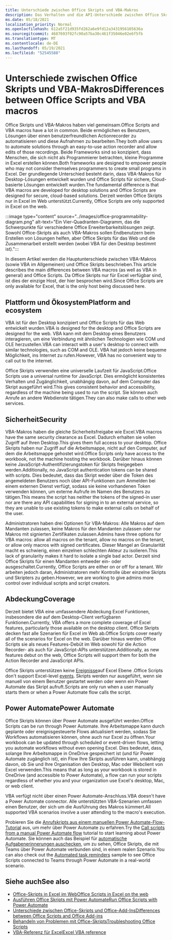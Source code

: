 ```yaml
---
title: Unterschiede zwischen Office Skripts und VBA-Makros
description: Das Verhalten und die API-Unterschiede zwischen Office Skripts und Excel VBA-Makros.
ms.date: 05/18/2021
localization_priority: Normal
ms.openlocfilehash: 612a5f21d935fd262a6e9fd12a3431956105636a
ms.sourcegitcommit: 4687693f02fc90a57ba30c461f35046e02e6f5fb
ms.translationtype: MT
ms.contentlocale: de-DE
ms.lasthandoff: 05/19/2021
ms.locfileid: "52545588"
---
```

# <a name="differences-between-office-scripts-and-vba-macros"></a><span data-ttu-id="1fc20-103">Unterschiede zwischen Office Skripts und VBA-Makros</span><span class="sxs-lookup"><span data-stu-id="1fc20-103">Differences between Office Scripts and VBA macros</span></span>

<span data-ttu-id="1fc20-104">Office Skripts und VBA-Makros haben viel gemeinsam.</span><span class="sxs-lookup"><span data-stu-id="1fc20-104">Office Scripts and VBA macros have a lot in common.</span></span> <span data-ttu-id="1fc20-105">Beide ermöglichen es Benutzern, Lösungen über einen benutzerfreundlichen Actionrecorder zu automatisieren und diese Aufnahmen zu bearbeiten.</span><span class="sxs-lookup"><span data-stu-id="1fc20-105">They both allow users to automate solutions through an easy-to-use action recorder and allow edits of those recordings.</span></span> <span data-ttu-id="1fc20-106">Beide Frameworks sind so konzipiert, dass Menschen, die sich nicht als Programmierer betrachten, kleine Programme in Excel erstellen können.</span><span class="sxs-lookup"><span data-stu-id="1fc20-106">Both frameworks are designed to empower people who may not consider themselves programmers to create small programs in Excel.</span></span>
<span data-ttu-id="1fc20-107">Der grundlegende Unterschied besteht darin, dass VBA-Makros für Desktop-Lösungen entwickelt wurden und Office Scripts für sichere, Cloud-basierte Lösungen entwickelt wurden.</span><span class="sxs-lookup"><span data-stu-id="1fc20-107">The fundamental difference is that VBA macros are developed for desktop solutions and Office Scripts are designed for secure, cloud-based solutions.</span></span> <span data-ttu-id="1fc20-108">Derzeit werden Office Skripts nur in Excel im Web unterstützt.</span><span class="sxs-lookup"><span data-stu-id="1fc20-108">Currently, Office Scripts are only supported in Excel on the web.</span></span>

:::image type="content" source="../images/office-programmability-diagram.png" alt-text="Ein Vier-Quadranten-Diagramm, das die Schwerpunkte für verschiedene Office Erweiterbarkeitslösungen zeigt. Sowohl Office-Skripts als auch VBA-Makros sollen Endbenutzern beim Erstellen von Lösungen helfen, aber Office Skripts für das Web und die Zusammenarbeit erstellt werden (wobei VBA für den Desktop bestimmt ist).":::

<span data-ttu-id="1fc20-110">In diesem Artikel werden die Hauptunterschiede zwischen VBA-Makros (sowie VBA im Allgemeinen) und Office Skripts beschrieben.</span><span class="sxs-lookup"><span data-stu-id="1fc20-110">This article describes the main differences between VBA macros (as well as VBA in general) and Office Scripts.</span></span> <span data-ttu-id="1fc20-111">Da Office Skripts nur für Excel verfügbar sind, ist dies der einzige Host, der hier besprochen wird.</span><span class="sxs-lookup"><span data-stu-id="1fc20-111">Since Office Scripts are only available for Excel, that is the only host being discussed here.</span></span>

## <a name="platform-and-ecosystem"></a><span data-ttu-id="1fc20-112">Plattform und Ökosystem</span><span class="sxs-lookup"><span data-stu-id="1fc20-112">Platform and ecosystem</span></span>

<span data-ttu-id="1fc20-113">VBA ist für den Desktop konzipiert und Office Scripts für das Web entwickelt wurden.</span><span class="sxs-lookup"><span data-stu-id="1fc20-113">VBA is designed for the desktop and Office Scripts are designed for the web.</span></span> <span data-ttu-id="1fc20-114">VBA kann mit dem Desktop eines Benutzers interagieren, um eine Verbindung mit ähnlichen Technologien wie COM und OLE herzustellen.</span><span class="sxs-lookup"><span data-stu-id="1fc20-114">VBA can interact with a user's desktop to connect with similar technologies, such as COM and OLE.</span></span> <span data-ttu-id="1fc20-115">VBA hat jedoch keine bequeme Möglichkeit, ins Internet zu rufen.</span><span class="sxs-lookup"><span data-stu-id="1fc20-115">However, VBA has no convenient way to call out to the internet.</span></span>

<span data-ttu-id="1fc20-116">Office Skripts verwenden eine universelle Laufzeit für JavaScript.</span><span class="sxs-lookup"><span data-stu-id="1fc20-116">Office Scripts use a universal runtime for JavaScript.</span></span> <span data-ttu-id="1fc20-117">Dies ermöglicht konsistentes Verhalten und Zugänglichkeit, unabhängig davon, auf dem Computer das Skript ausgeführt wird.</span><span class="sxs-lookup"><span data-stu-id="1fc20-117">This gives consistent behavior and accessibility, regardless of the machine being used to run the script.</span></span> <span data-ttu-id="1fc20-118">Sie können auch Anrufe an andere Webdienste tätigen.</span><span class="sxs-lookup"><span data-stu-id="1fc20-118">They can also make calls to other web services.</span></span>

## <a name="security"></a><span data-ttu-id="1fc20-119">Sicherheit</span><span class="sxs-lookup"><span data-stu-id="1fc20-119">Security</span></span>

<span data-ttu-id="1fc20-120">VBA-Makros haben die gleiche Sicherheitsfreigabe wie Excel.</span><span class="sxs-lookup"><span data-stu-id="1fc20-120">VBA macros have the same security clearance as Excel.</span></span> <span data-ttu-id="1fc20-121">Dadurch erhalten sie vollen Zugriff auf Ihren Desktop.</span><span class="sxs-lookup"><span data-stu-id="1fc20-121">This gives them full access to your desktop.</span></span> <span data-ttu-id="1fc20-122">Office Skripts haben nur Zugriff auf die Arbeitsmappe, nicht auf den Computer, auf dem die Arbeitsmappe gehostet wird.</span><span class="sxs-lookup"><span data-stu-id="1fc20-122">Office Scripts only have access to the workbook, not the machine hosting the workbook.</span></span> <span data-ttu-id="1fc20-123">Darüber hinaus können keine JavaScript-Authentifizierungstoken für Skripts freigegeben werden.</span><span class="sxs-lookup"><span data-stu-id="1fc20-123">Additionally, no JavaScript authentication tokens can be shared with scripts.</span></span> <span data-ttu-id="1fc20-124">Dies bedeutet, dass das Skript weder über die Token des angemeldeten Benutzers noch über API-Funktionen zum Anmelden bei einem externen Dienst verfügt, sodass sie keine vorhandenen Token verwenden können, um externe Aufrufe im Namen des Benutzers zu tätigen.</span><span class="sxs-lookup"><span data-stu-id="1fc20-124">This means the script has neither the tokens of the signed-in user nor are there any API capabilities for signing in to an external service, so they are unable to use existing tokens to make external calls on behalf of the user.</span></span>

<span data-ttu-id="1fc20-125">Administratoren haben drei Optionen für VBA-Makros: Alle Makros auf dem Mandanten zulassen, keine Makros für den Mandanten zulassen oder nur Makros mit signierten Zertifikaten zulassen.</span><span class="sxs-lookup"><span data-stu-id="1fc20-125">Admins have three options for VBA macros: allow all macros on the tenant, allow no macros on the tenant, or allow only macros with signed certificates.</span></span> <span data-ttu-id="1fc20-126">Dieser Mangel an Granularität macht es schwierig, einen einzelnen schlechten Akteur zu isolieren.</span><span class="sxs-lookup"><span data-stu-id="1fc20-126">This lack of granularity makes it hard to isolate a single bad actor.</span></span> <span data-ttu-id="1fc20-127">Derzeit sind Office Skripts für einen Mandanten entweder ein- oder ausgeschaltet.</span><span class="sxs-lookup"><span data-stu-id="1fc20-127">Currently, Office Scripts are either on or off for a tenant.</span></span> <span data-ttu-id="1fc20-128">Wir arbeiten jedoch daran, Administratoren mehr Kontrolle über einzelne Skripts und Skripters zu geben.</span><span class="sxs-lookup"><span data-stu-id="1fc20-128">However, we are working to give admins more control over individual scripts and script creators.</span></span>

## <a name="coverage"></a><span data-ttu-id="1fc20-129">Abdeckung</span><span class="sxs-lookup"><span data-stu-id="1fc20-129">Coverage</span></span>

<span data-ttu-id="1fc20-130">Derzeit bietet VBA eine umfassendere Abdeckung Excel Funktionen, insbesondere die auf dem Desktop-Client verfügbaren Funktionen.</span><span class="sxs-lookup"><span data-stu-id="1fc20-130">Currently, VBA offers a more complete coverage of Excel features, particularly those available on the desktop client.</span></span> <span data-ttu-id="1fc20-131">Office Skripts decken fast alle Szenarien für Excel im Web ab.</span><span class="sxs-lookup"><span data-stu-id="1fc20-131">Office Scripts cover nearly all of the scenarios for Excel on the web.</span></span> <span data-ttu-id="1fc20-132">Darüber hinaus werden Office Scripts sie als neues Features-Debüt im Web sowohl für die Action Recorder- als auch für JavaScript-APIs unterstützen.</span><span class="sxs-lookup"><span data-stu-id="1fc20-132">Additionally, as new features debut on the web, Office Scripts will support them for both the Action Recorder and JavaScript APIs.</span></span>

<span data-ttu-id="1fc20-133">Office Skripts unterstützen keine [Ereignisse](/office/vba/excel/concepts/events-worksheetfunctions-shapes/using-events-with-excel-objects)auf Excel Ebene .</span><span class="sxs-lookup"><span data-stu-id="1fc20-133">Office Scripts don't support Excel-level [events](/office/vba/excel/concepts/events-worksheetfunctions-shapes/using-events-with-excel-objects).</span></span> <span data-ttu-id="1fc20-134">Skripts werden nur ausgeführt, wenn sie manuell von einem Benutzer gestartet werden oder wenn ein Power Automate das Skript aufruft.</span><span class="sxs-lookup"><span data-stu-id="1fc20-134">Scripts are only run when a user manually starts them or when a Power Automate flow calls the script.</span></span>

## <a name="power-automate"></a><span data-ttu-id="1fc20-135">Power Automate</span><span class="sxs-lookup"><span data-stu-id="1fc20-135">Power Automate</span></span>

<span data-ttu-id="1fc20-136">Office Skripts können über Power Automate ausgeführt werden.</span><span class="sxs-lookup"><span data-stu-id="1fc20-136">Office Scripts can be run through Power Automate.</span></span> <span data-ttu-id="1fc20-137">Ihre Arbeitsmappe kann durch geplante oder ereignisgesteuerte Flows aktualisiert werden, sodass Sie Workflows automatisieren können, ohne auch nur Excel zu öffnen.</span><span class="sxs-lookup"><span data-stu-id="1fc20-137">Your workbook can be updated through scheduled or event-driven flows, letting you automate workflows without even opening Excel.</span></span> <span data-ttu-id="1fc20-138">Dies bedeutet, dass, solange Ihre Arbeitsmappe in OneDrive gespeichert ist (und für Power Automate zugänglich ist), ein Flow Ihre Skripts ausführen kann, unabhängig davon, ob Sie und Ihre Organisation den Desktop, Mac oder Webclient von Excel verwenden.</span><span class="sxs-lookup"><span data-stu-id="1fc20-138">This means that as long as your workbook is stored in OneDrive (and accessible to Power Automate), a flow can run your scripts regardless of whether you and your organization use Excel's desktop, Mac, or web client.</span></span>

<span data-ttu-id="1fc20-139">VBA verfügt nicht über einen Power Automate-Anschluss.</span><span class="sxs-lookup"><span data-stu-id="1fc20-139">VBA doesn't have a Power Automate connector.</span></span> <span data-ttu-id="1fc20-140">Alle unterstützten VBA-Szenarien umfassen einen Benutzer, der sich um die Ausführung des Makros kümmert.</span><span class="sxs-lookup"><span data-stu-id="1fc20-140">All supported VBA scenarios involve a user attending to the macro's execution.</span></span>

<span data-ttu-id="1fc20-141">Probieren Sie die [Anrufskripts aus einem manuellen Power Automate-Flow-Tutorial](../tutorials/excel-power-automate-manual.md) aus, um mehr über Power Automate zu erfahren.</span><span class="sxs-lookup"><span data-stu-id="1fc20-141">Try the [Call scripts from a manual Power Automate flow](../tutorials/excel-power-automate-manual.md) tutorial to start learning about Power Automate.</span></span> <span data-ttu-id="1fc20-142">Sie können auch das Beispiel für [automatische Aufgabenerinnerungen auschecken,](scenarios/task-reminders.md) um zu sehen, Office Skripts, die mit Teams über Power Automate verbunden sind, in einem realen Szenario.</span><span class="sxs-lookup"><span data-stu-id="1fc20-142">You can also check out the [Automated task reminders](scenarios/task-reminders.md) sample to see Office Scripts connected to Teams through Power Automate in a real-world scenario.</span></span>

## <a name="see-also"></a><span data-ttu-id="1fc20-143">Siehe auch</span><span class="sxs-lookup"><span data-stu-id="1fc20-143">See also</span></span>

- [<span data-ttu-id="1fc20-144">Office-Skripts in Excel im Web</span><span class="sxs-lookup"><span data-stu-id="1fc20-144">Office Scripts in Excel on the web</span></span>](../overview/excel.md)
- [<span data-ttu-id="1fc20-145">Ausführen Office Skripts mit Power Automate</span><span class="sxs-lookup"><span data-stu-id="1fc20-145">Run Office Scripts with Power Automate</span></span>](../develop/power-automate-integration.md)
- [<span data-ttu-id="1fc20-146">Unterschiede zwischen Office-Skripts und Office-Add-Ins</span><span class="sxs-lookup"><span data-stu-id="1fc20-146">Differences between Office Scripts and Office Add-ins</span></span>](add-ins-differences.md)
- [<span data-ttu-id="1fc20-147">Behandeln von Problemen mit Office-Skripts</span><span class="sxs-lookup"><span data-stu-id="1fc20-147">Troubleshooting Office Scripts</span></span>](../testing/troubleshooting.md)
- [<span data-ttu-id="1fc20-148">VBA-Referenz für Excel</span><span class="sxs-lookup"><span data-stu-id="1fc20-148">Excel VBA reference</span></span>](/office/vba/api/overview/excel)
